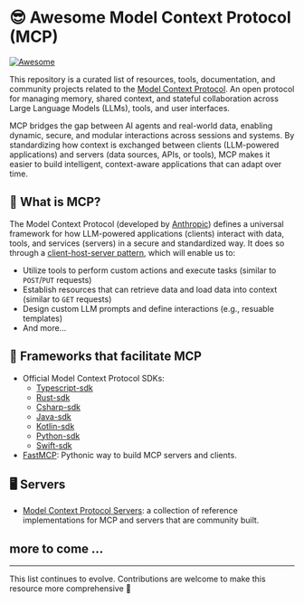 # 😎 Awesome Model Context Protocol (MCP) 
[![Awesome](https://awesome.re/badge-flat.svg)](https://awesome.re)

This repository is a curated list of resources, tools, documentation, and community projects related to the [Model Context Protocol](https://github.com/modelcontextprotocol). An open protocol for managing memory, shared context, and stateful collaboration across Large Language Models (LLMs), tools, and user interfaces.

MCP bridges the gap between AI agents and real-world data, enabling dynamic, secure, and modular interactions across sessions and systems. By standardizing how context is exchanged between clients (LLM-powered applications) and servers (data sources, APIs, or tools), MCP makes it easier to build intelligent, context-aware applications that can adapt over time.

## 📖 What is MCP?
The Model Context Protocol (developed by [Anthropic](https://github.com/anthropics)) defines a universal framework for how LLM-powered applications (clients) interact with data, tools, and services (servers) in a secure and standardized way. It does so through a [client-host-server pattern](https://modelcontextprotocol.io/docs/concepts/architecture), which will enable us to:
- Utilize tools to perform custom actions and execute tasks (similar to `POST`/`PUT` requests)
- Establish resources that can retrieve data and load data into context (similar to `GET` requests) 
- Design custom LLM prompts and define interactions (e.g., resuable templates)
- And more...

## 🧰 Frameworks that facilitate MCP

- Official Model Context Protocol SDKs:
  - [Typescript-sdk](https://github.com/modelcontextprotocol/typescript-sdk)
  - [Rust-sdk](https://github.com/modelcontextprotocol/rust-sdk)
  - [Csharp-sdk](https://github.com/modelcontextprotocol/csharp-sdk)
  - [Java-sdk](https://github.com/modelcontextprotocol/java-sdk)
  - [Kotlin-sdk](https://github.com/modelcontextprotocol/kotlin-sdk)
  - [Python-sdk](https://github.com/modelcontextprotocol/python-sdk)
  - [Swift-sdk](https://github.com/modelcontextprotocol/swift-sdk)
- [FastMCP](github.com/jlowin/fastmcp): Pythonic way to build MCP servers and clients.

## 🖥️ Servers
- [Model Context Protocol Servers](https://github.com/modelcontextprotocol/servers): a collection of reference implementations for MCP and servers that are community built.

## more to come ...

---

This list continues to evolve. Contributions are welcome to make this resource more comprehensive 🙌
